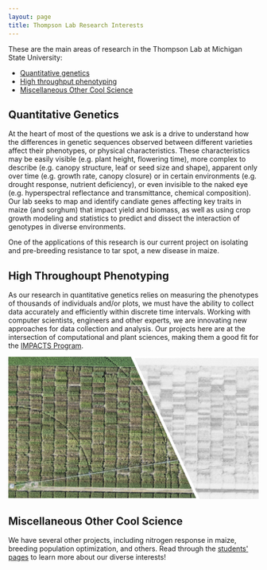```yaml
---
layout: page
title: Thompson Lab Research Interests
---
```


These are the main areas of research in the Thompson Lab at Michigan State University:
<ul>
<li><a href="#QuantGen">Quantitative genetics</a></li>
<li><a href="#Phenotyping">High throughput phenotyping</a></li>
<li><a href="#Other">Miscellaneous Other Cool Science</a></li>
</ul>

<a id="QuantGen" />

## Quantitative Genetics

At the heart of most of the questions we ask is a drive to understand how the differences in genetic sequences observed between different varieties affect their phenotypes, or physical characteristics. These characteristics may be easily visible (e.g. plant height, flowering time), more complex to describe (e.g. canopy structure, leaf or seed size and shape), apparent only over time (e.g. growth rate, canopy closure) or in certain environments (e.g. drought response, nutrient deficiency), or even invisible to the naked eye (e.g. hyperspectral reflectance and transmittance, chemical composition). Our lab seeks to map and identify candiate genes affecting key traits in maize (and sorghum) that impact yield and biomass, as well as using crop growth modeling and statistics to predict and dissect the interaction of genotypes in diverse environments.

One of the applications of this research is our current project on isolating and pre-breeding resistance to tar spot, a new disease in maize.

<a id="Phenotying" />

## High Throughoupt  Phenotyping

As our research in quantitative genetics relies on measuring the phenotypes of thousands of individuals and/or plots, we must have the ability to collect data accurately and efficiently within discrete time intervals. Working with computer scientists, engineers and other experts, we are innovating new approaches for data collection and analysis. Our projects here are at the intersection of computational and plant sciences, making them a good fit for the [IMPACTS Program](https://impacts.natsci.msu.edu).

![HTP](/images/Science_Images/phenotyping.jpg)

<a id="Other" />

## Miscellaneous Other Cool Science

We have several other projects, including nitrogen response in maize, breeding population optimization, and others. Read through the [students' pages](/people/) to learn more about our diverse interests!